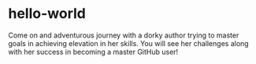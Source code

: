 # hello-world
Come on and adventurous journey with a dorky author trying to master goals in achieving elevation in her skills.
You will see her challenges along with her success in becoming a master GitHub user!
